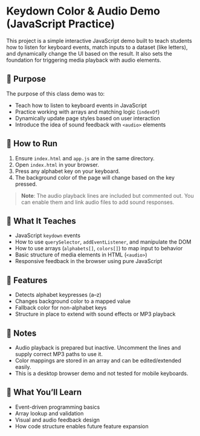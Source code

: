 # Keydown Color & Audio Demo (JavaScript Practice)

This project is a simple interactive JavaScript demo built to teach students how to listen for keyboard events, match inputs to a dataset (like letters), and dynamically change the UI based on the result. It also sets the foundation for triggering media playback with audio elements.

## 🧠 Purpose

The purpose of this class demo was to:
- Teach how to listen to keyboard events in JavaScript
- Practice working with arrays and matching logic (`indexOf`)
- Dynamically update page styles based on user interaction
- Introduce the idea of sound feedback with `<audio>` elements

## 🧱 How to Run

1. Ensure `index.html` and `app.js` are in the same directory.
2. Open `index.html` in your browser.
3. Press any alphabet key on your keyboard.
4. The background color of the page will change based on the key pressed.

> **Note**: The audio playback lines are included but commented out. You can enable them and link audio files to add sound responses.

## 🎯 What It Teaches

- JavaScript `keydown` events
- How to use `querySelector`, `addEventListener`, and manipulate the DOM
- How to use arrays (`alphabets[]`, `colors[]`) to map input to behavior
- Basic structure of media elements in HTML (`<audio>`)
- Responsive feedback in the browser using pure JavaScript

## 🚀 Features

- Detects alphabet keypresses (a–z)
- Changes background color to a mapped value
- Fallback color for non-alphabet keys
- Structure in place to extend with sound effects or MP3 playback

## 📌 Notes

- Audio playback is prepared but inactive. Uncomment the lines and supply correct MP3 paths to use it.
- Color mappings are stored in an array and can be edited/extended easily.
- This is a desktop browser demo and not tested for mobile keyboards.

## 🧠 What You’ll Learn

- Event-driven programming basics
- Array lookup and validation
- Visual and audio feedback design
- How code structure enables future feature expansion

